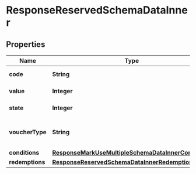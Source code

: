 

# ResponseReservedSchemaDataInner


## Properties

| Name | Type | Description | Notes |
|------------ | ------------- | ------------- | -------------|
|**code** | **String** | Voucher code |  [optional] |
|**value** | **Integer** | Value of voucher |  [optional] |
|**state** | **Integer** | State of voucher |  [optional] |
|**voucherType** | **String** | Voucher type, standard or conditional |  [optional] |
|**conditions** | [**ResponseMarkUseMultipleSchemaDataInnerConditions**](ResponseMarkUseMultipleSchemaDataInnerConditions.md) |  |  [optional] |
|**redemptions** | [**ResponseReservedSchemaDataInnerRedemptions**](ResponseReservedSchemaDataInnerRedemptions.md) |  |  [optional] |



